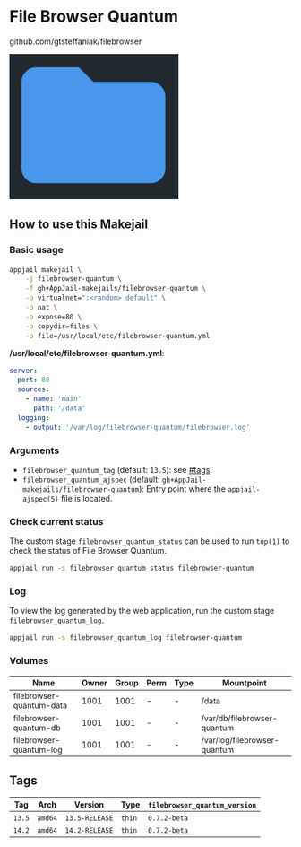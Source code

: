 # File Browser Quantum

github.com/gtsteffaniak/filebrowser

<img src="https://raw.githubusercontent.com/gtsteffaniak/filebrowser/refs/heads/main/frontend/public/img/logo.png" width="60%" height="auto" alt="filebrowser quantum logo">

## How to use this Makejail

### Basic usage

```sh
appjail makejail \
    -j filebrowser-quantum \
    -f gh+AppJail-makejails/filebrowser-quantum \
    -o virtualnet=":<random> default" \
    -o nat \
    -o expose=80 \
    -o copydir=files \
    -o file=/usr/local/etc/filebrowser-quantum.yml
```

**/usr/local/etc/filebrowser-quantum.yml**:

```yaml
server:
  port: 80
  sources:
    - name: 'main'
      path: '/data'
  logging:
    - output: '/var/log/filebrowser-quantum/filebrowser.log'
```

### Arguments

* `filebrowser_quantum_tag` (default: `13.5`): see [#tags](#tags).
* `filebrowser_quantum_ajspec` (default: `gh+AppJail-makejails/filebrowser-quantum`): Entry point where the `appjail-ajspec(5)` file is located.

### Check current status

The custom stage `filebrowser_quantum_status` can be used to run `top(1)` to check the status of File Browser Quantum.

```sh
appjail run -s filebrowser_quantum_status filebrowser-quantum
```

### Log

To view the log generated by the web application, run the custom stage `filebrowser_quantum_log`.

```sh
appjail run -s filebrowser_quantum_log filebrowser-quantum
```

### Volumes

| Name                     | Owner | Group | Perm | Type | Mountpoint                   |
| ------------------------ | ----- | ----- | ---- | ---- | ---------------------------- |
| filebrowser-quantum-data | 1001  | 1001  |  -   |  -   | /data                        |
| filebrowser-quantum-db   | 1001  | 1001  |  -   |  -   | /var/db/filebrowser-quantum  |
| filebrowser-quantum-log  | 1001  | 1001  |  -   |  -   | /var/log/filebrowser-quantum |

## Tags

| Tag        | Arch     | Version            | Type   | `filebrowser_quantum_version` |
| ---------- | -------- | ------------------ | ------ | ----------------------------- |
| `13.5` | `amd64`  | `13.5-RELEASE` | `thin` | `0.7.2-beta`                 |
| `14.2` | `amd64`  | `14.2-RELEASE` | `thin` | `0.7.2-beta`                 |
